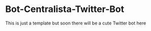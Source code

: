 # Bot-Centralista-Twitter-Bot
This is just a template but soon there will be a cute Twitter bot here
